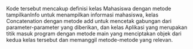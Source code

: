 Kode tersebut mencakup definisi kelas Mahasiswa dengan metode tampilkanInfo untuk menampilkan informasi mahasiswa, kelas Concatenation dengan metode add untuk mencetak gabungan dari parameter-parameter yang diberikan, dan kelas Aplikasi yang merupakan titik masuk program dengan metode main yang menciptakan objek dari kedua kelas tersebut dan memanggil metode-metode yang relevan.

